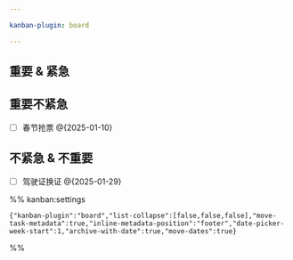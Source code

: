 ```yaml
---

kanban-plugin: board

---
```


## 重要 & 紧急



## 重要不紧急

- [ ] 春节抢票 @{2025-01-10}


## 不紧急 & 不重要

- [ ] 驾驶证换证 @{2025-01-29}




%% kanban:settings
```
{"kanban-plugin":"board","list-collapse":[false,false,false],"move-task-metadata":true,"inline-metadata-position":"footer","date-picker-week-start":1,"archive-with-date":true,"move-dates":true}
```
%%